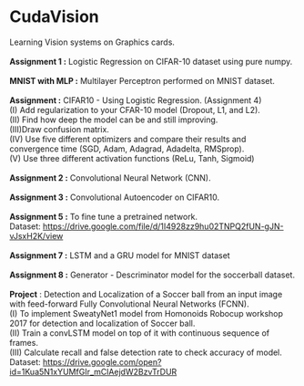 # CudaVision
Learning Vision systems on Graphics cards.<br>
<br>
**Assignment 1 :** Logistic Regression on CIFAR-10 dataset using pure numpy. <br>
<br>
**MNIST with MLP :** Multilayer Perceptron performed on MNIST dataset. <br>
<br>
**Assignment :** CIFAR10 - Using Logistic Regression. (Assignment 4) <br>(I) Add regularization to your CFAR-10 model (Dropout, L1, and L2). <br> (II) Find how deep the model can be and still improving.<br> (III)Draw confusion matrix. <br> (IV) Use five different optimizers and compare their results and convergence time (SGD, Adam, Adagrad, Adadelta, RMSprop). <br> (V) Use three different activation functions (ReLu, Tanh, Sigmoid) <br>
<br>
**Assignment 2 :** Convolutional Neural Network (CNN). <br>
<br>
**Assignment 3 :** Convolutional Autoencoder on CIFAR10. <br>
<br>
**Assignment 5 :** To fine tune a pretrained network. <br> Dataset: https://drive.google.com/file/d/1I4928zz9hu02TNPQ2fUN-gJN-vJsxH2K/view <br>
<br>
**Assignment 7 :** LSTM and a GRU model for MNIST dataset <br>
<br>
**Assignment 8 :**  Generator - Descriminator model for the soccerball dataset. <br>
<br>
**Project** :  Detection and Localization of a Soccer ball from an input image with feed-forward Fully Convolutional Neural Networks (FCNN).   <br>
(I) To implement SweatyNet1 model from Homonoids Robocup workshop 2017 for detection and localization of Soccer ball. <br>
(II) Train a convLSTM model on top of it with continuous sequence of frames. <br>
(III) Calculate recall and false detection rate to check accuracy of model. <br>
Dataset: https://drive.google.com/open?id=1Kua5N1xYUMfGIr_mClAejdW2BzvTrDUR
